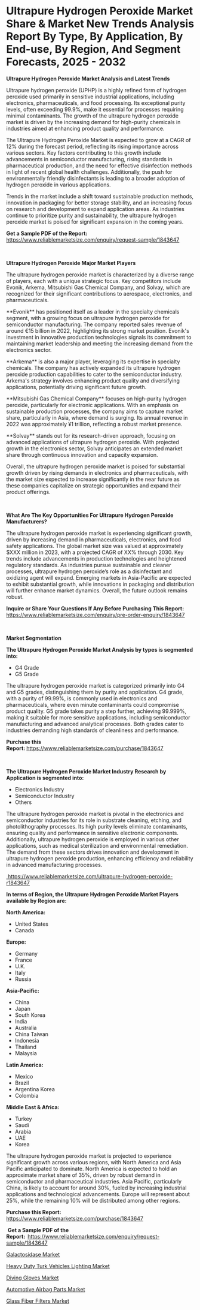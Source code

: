 <p><h1>Ultrapure Hydrogen Peroxide Market Share & Market New Trends Analysis Report By Type, By Application, By End-use, By Region, And Segment Forecasts, 2025 - 2032</h1></p><p><strong>Ultrapure Hydrogen Peroxide Market Analysis and Latest Trends</strong></p>
<p><p>Ultrapure hydrogen peroxide (UPHP) is a highly refined form of hydrogen peroxide used primarily in sensitive industrial applications, including electronics, pharmaceuticals, and food processing. Its exceptional purity levels, often exceeding 99.9%, make it essential for processes requiring minimal contaminants. The growth of the ultrapure hydrogen peroxide market is driven by the increasing demand for high-purity chemicals in industries aimed at enhancing product quality and performance.</p><p>The Ultrapure Hydrogen Peroxide Market is expected to grow at a CAGR of 12% during the forecast period, reflecting its rising importance across various sectors. Key factors contributing to this growth include advancements in semiconductor manufacturing, rising standards in pharmaceutical production, and the need for effective disinfection methods in light of recent global health challenges. Additionally, the push for environmentally friendly disinfectants is leading to a broader adoption of hydrogen peroxide in various applications.</p><p>Trends in the market include a shift toward sustainable production methods, innovation in packaging for better storage stability, and an increasing focus on research and development to expand application areas. As industries continue to prioritize purity and sustainability, the ultrapure hydrogen peroxide market is poised for significant expansion in the coming years.</p></p>
<p><strong>Get a Sample PDF of the Report:&nbsp;</strong> <a href="https://www.reliablemarketsize.com/enquiry/request-sample/1843647?utm_campaign=2247&utm_medium=2&utm_source=Github&utm_content=ia&utm_term=30012025&utm_id=ultrapure-hydrogen-peroxide">https://www.reliablemarketsize.com/enquiry/request-sample/1843647</a></p>
<p>&nbsp;</p>
<p><strong>Ultrapure Hydrogen Peroxide Major Market Players</strong></p>
<p><p>The ultrapure hydrogen peroxide market is characterized by a diverse range of players, each with a unique strategic focus. Key competitors include Evonik, Arkema, Mitsubishi Gas Chemical Company, and Solvay, which are recognized for their significant contributions to aerospace, electronics, and pharmaceuticals.</p><p>**Evonik** has positioned itself as a leader in the specialty chemicals segment, with a growing focus on ultrapure hydrogen peroxide for semiconductor manufacturing. The company reported sales revenue of around €15 billion in 2022, highlighting its strong market position. Evonik's investment in innovative production technologies signals its commitment to maintaining market leadership and meeting the increasing demand from the electronics sector.</p><p>**Arkema** is also a major player, leveraging its expertise in specialty chemicals. The company has actively expanded its ultrapure hydrogen peroxide production capabilities to cater to the semiconductor industry. Arkema's strategy involves enhancing product quality and diversifying applications, potentially driving significant future growth.</p><p>**Mitsubishi Gas Chemical Company** focuses on high-purity hydrogen peroxide, particularly for electronic applications. With an emphasis on sustainable production processes, the company aims to capture market share, particularly in Asia, where demand is surging. Its annual revenue in 2022 was approximately ¥1 trillion, reflecting a robust market presence.</p><p>**Solvay** stands out for its research-driven approach, focusing on advanced applications of ultrapure hydrogen peroxide. With projected growth in the electronics sector, Solvay anticipates an extended market share through continuous innovation and capacity expansion.</p><p>Overall, the ultrapure hydrogen peroxide market is poised for substantial growth driven by rising demands in electronics and pharmaceuticals, with the market size expected to increase significantly in the near future as these companies capitalize on strategic opportunities and expand their product offerings.</p></p>
<p>&nbsp;</p>
<p><strong>What Are The Key Opportunities For Ultrapure Hydrogen Peroxide Manufacturers?</strong></p>
<p><p>The ultrapure hydrogen peroxide market is experiencing significant growth, driven by increasing demand in pharmaceuticals, electronics, and food safety applications. The global market size was valued at approximately $XXX million in 2023, with a projected CAGR of XX% through 2030. Key trends include advancements in production technologies and heightened regulatory standards. As industries pursue sustainable and cleaner processes, ultrapure hydrogen peroxide’s role as a disinfectant and oxidizing agent will expand. Emerging markets in Asia-Pacific are expected to exhibit substantial growth, while innovations in packaging and distribution will further enhance market dynamics. Overall, the future outlook remains robust.</p></p>
<p><strong>Inquire or Share Your Questions If Any Before Purchasing This Report:</strong> <a href="https://www.reliablemarketsize.com/enquiry/pre-order-enquiry/1843647?utm_campaign=2247&utm_medium=2&utm_source=Github&utm_content=ia&utm_term=30012025&utm_id=ultrapure-hydrogen-peroxide">https://www.reliablemarketsize.com/enquiry/pre-order-enquiry/1843647</a></p>
<p>&nbsp;</p>
<p><strong>Market Segmentation</strong></p>
<p><strong>The Ultrapure Hydrogen Peroxide Market Analysis by types is segmented into:</strong></p>
<p><ul><li>G4 Grade</li><li>G5 Grade</li></ul></p>
<p><p>The ultrapure hydrogen peroxide market is categorized primarily into G4 and G5 grades, distinguishing them by purity and application. G4 grade, with a purity of 99.99%, is commonly used in electronics and pharmaceuticals, where even minute contaminants could compromise product quality. G5 grade takes purity a step further, achieving 99.999%, making it suitable for more sensitive applications, including semiconductor manufacturing and advanced analytical processes. Both grades cater to industries demanding high standards of cleanliness and performance.</p></p>
<p><strong>Purchase this Report:&nbsp;</strong><a href="https://www.reliablemarketsize.com/purchase/1843647?utm_campaign=2247&utm_medium=2&utm_source=Github&utm_content=ia&utm_term=30012025&utm_id=ultrapure-hydrogen-peroxide">https://www.reliablemarketsize.com/purchase/1843647</a></p>
<p>&nbsp;</p>
<p><strong>The Ultrapure Hydrogen Peroxide Market Industry Research by Application is segmented into:</strong></p>
<p><ul><li>Electronics Industry</li><li>Semiconductor Industry</li><li>Others</li></ul></p>
<p><p>The ultrapure hydrogen peroxide market is pivotal in the electronics and semiconductor industries for its role in substrate cleaning, etching, and photolithography processes. Its high purity levels eliminate contaminants, ensuring quality and performance in sensitive electronic components. Additionally, ultrapure hydrogen peroxide is employed in various other applications, such as medical sterilization and environmental remediation. The demand from these sectors drives innovation and development in ultrapure hydrogen peroxide production, enhancing efficiency and reliability in advanced manufacturing processes.</p></p>
<p><a href="https://www.reliablemarketsize.com/ultrapure-hydrogen-peroxide-r1843647?utm_campaign=2247&utm_medium=2&utm_source=Github&utm_content=ia&utm_term=30012025&utm_id=ultrapure-hydrogen-peroxide">&nbsp;https://www.reliablemarketsize.com/ultrapure-hydrogen-peroxide-r1843647</a></p>
<p><strong>In terms of Region, the Ultrapure Hydrogen Peroxide Market Players available by Region are:</strong></p>
<p>
    <p> <strong> North America: </strong>
        <ul>
            <li>United States</li>
            <li>Canada</li>
        </ul>
        </p> 
    <p> <strong> Europe: </strong>
        <ul>
            <li>Germany</li>
            <li>France</li>
            <li>U.K.</li>
            <li>Italy</li>
            <li>Russia</li>
        </ul>
        </p> 
    <p> <strong> Asia-Pacific: </strong>
        <ul>
            <li>China</li>
            <li>Japan</li>
            <li>South Korea</li>
            <li>India</li>
            <li>Australia</li>
            <li>China Taiwan</li>
            <li>Indonesia</li>
            <li>Thailand</li>
            <li>Malaysia</li>
        </ul>
        </p> 
    <p> <strong> Latin America: </strong>
        <ul>
            <li>Mexico</li>
            <li>Brazil</li>
            <li>Argentina Korea</li>
            <li>Colombia</li>
        </ul>
        </p> 
    <p> <strong> Middle East & Africa: </strong>
        <ul>
            <li>Turkey</li>
            <li>Saudi</li>
            <li>Arabia</li>
            <li>UAE</li>
            <li>Korea</li>
        </ul>
    </p>
    </p>
<p><p>The ultrapure hydrogen peroxide market is projected to experience significant growth across various regions, with North America and Asia Pacific anticipated to dominate. North America is expected to hold an approximate market share of 35%, driven by robust demand in semiconductor and pharmaceutical industries. Asia Pacific, particularly China, is likely to account for around 30%, fueled by increasing industrial applications and technological advancements. Europe will represent about 25%, while the remaining 10% will be distributed among other regions.</p></p>
<p><strong>Purchase this Report: </strong><a href="https://www.reliablemarketsize.com/purchase/1843647?utm_campaign=2247&utm_medium=2&utm_source=Github&utm_content=ia&utm_term=30012025&utm_id=ultrapure-hydrogen-peroxide">https://www.reliablemarketsize.com/purchase/1843647</a></p>
<p>&nbsp;<strong>Get a Sample PDF of the Report:&nbsp;&nbsp;</strong><a href="https://www.reliablemarketsize.com/enquiry/request-sample/1843647?utm_campaign=2247&utm_medium=2&utm_source=Github&utm_content=ia&utm_term=30012025&utm_id=ultrapure-hydrogen-peroxide">https://www.reliablemarketsize.com/enquiry/request-sample/1843647</a></p>
<p><strong></strong></p>
<p><p><a href="https://github.com/njockebogris/Market-Research-Report-List-1/blob/main/galactosidase-market.md?utm_campaign=2247&utm_medium=2&utm_source=Github&utm_content=ia&utm_term=30012025&utm_id=ultrapure-hydrogen-peroxide">Galactosidase Market</a></p><p><a href="https://www.linkedin.com/pulse/heavy-duty-turk-vehicles-lighting-market-growth-study-provides-yseoc?utm_campaign=2247&utm_medium=2&utm_source=Github&utm_content=ia&utm_term=30012025&utm_id=ultrapure-hydrogen-peroxide">Heavy Duty Turk Vehicles Lighting Market</a></p><p><a href="https://www.linkedin.com/pulse/comprehensive-diving-gloves-report-industry-analysis-gjbwf?utm_campaign=2247&utm_medium=2&utm_source=Github&utm_content=ia&utm_term=30012025&utm_id=ultrapure-hydrogen-peroxide">Diving Gloves Market</a></p><p><a href="https://www.linkedin.com/pulse/automotive-airbag-parts-market-size-forecast-2025-2032-anticipated-cb4if?utm_campaign=2247&utm_medium=2&utm_source=Github&utm_content=ia&utm_term=30012025&utm_id=ultrapure-hydrogen-peroxide">Automotive Airbag Parts Market</a></p><p><a href="https://github.com/ahmalaloanne/Market-Research-Report-List-1/blob/main/glass-fiber-filters-market.md?utm_campaign=2247&utm_medium=2&utm_source=Github&utm_content=ia&utm_term=30012025&utm_id=ultrapure-hydrogen-peroxide">Glass Fiber Filters Market</a></p></p>